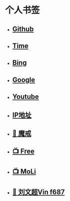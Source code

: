 # 个人书签

- ## [Github](https://github.com/)

- ## [Time](https://time.is/)

- ## [Bing](https://cn.bing.com/)

- ## [Google](https://www.google.com/ncr)

- ## [Youtube](https://www.youtube.com/)

- ## [IP地址](https://ip125.com/)

- ## [💍 魔戒](https://按量计费.com)

- ## [📺 Free](https://www.freeok.pro/)
  
- ## [📺 MoLi](https://www.molicp.com/)

- ## [📕 刘文超Vin f687](https://wenchaoedu.lanzouw.com/b01bej7ud)
